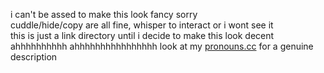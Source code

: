 i can't be assed to make this look fancy sorry <br/>
cuddle/hide/copy are all fine, whisper to interact or i wont see it <br/>
this is just a link directory until i decide to make this look decent ahhhhhhhhhh ahhhhhhhhhhhhhhhh look at my <a href="https://pronouns.cc/@meds">pronouns.cc</a> for a genuine description
